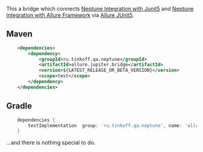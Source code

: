 This a bridge which connects [Neptune Integration with Junit5](./../jupiter.integration/doc) and [Neptune Integration with Allure Framework](./../allure.integration/doc) via [Allure JUnit5](https://docs.qameta.io/allure/#_junit_5).

## Maven

```xml
    <dependencies>
        <dependency>
            <groupId>ru.tinkoff.qa.neptune</groupId>
            <artifactId>allure.jupiter.bridge</artifactId>
            <version>${LATEST_RELEASE_OR_BETA_VERSION}</version>
            <scope>test</scope>
        </dependency>
    </dependencies>
```

## Gradle

```groovy
    dependencies {
        testImplementation  group: 'ru.tinkoff.qa.neptune', name: 'allure.jupiter.bridge', version: LATEST_RELEASE_OR_BETA_VERSION    
    }
```

...and there is nothing special to do.
